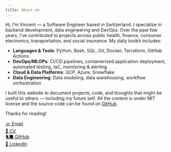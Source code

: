 ```yaml
---
title: About me
---
```

Hi, I’m Vincent — a Software Engineer based in Switzerland. I specialize in backend development, data engineering and DevOps. Over the past few years, I’ve contributed to projects across public health, finance, consumer electronics, transportation, and social insurance. My daily toolkit includes:
* **Languages \& Tools**: Python, Bash, SQL, Git, Docker, Terraform, GitHub Actions
* **DevOps/MLOPs**: CI/CD pipelines, containerized application deployment, automated testing, IaC, monitoring & alerting
* **Cloud & Data Platforms**: GCP, Azure, Snowflake
* **Data Engineering**: Data modeling, data warehousing, workflow orchestration

I built this website to document projects, code, and thoughts that might be useful to others — including my future self. All the content is under MIT license and the source code can be found on [GitHub](https://github.com/datatrigger).

Thanks for reading!

[✉️ Email](mailto:vlg.engineer@gmail.com)  
[📄 CV](/res/cv/data_engineer_vincent_le_goualher.pdf)  
[🐈‍⬛ GitHub](https://github.com/datatrigger)  
[💼 LinkedIn](https://www.linkedin.com/in/vlg-engineer/)  
 